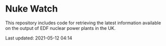 # Nuke Watch

This repository includes code for retrieving the latest information available on the output of EDF nuclear power plants in the UK.

Last updated: 2021-05-12 04:14